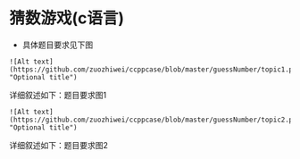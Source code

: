 # 猜数游戏(c语言)

- 具体题目要求见下图

```
![Alt text](https://github.com/zuozhiwei/ccppcase/blob/master/guessNumber/topic1.png "Optional title")

```

详细叙述如下：题目要求图1

```
![Alt text](https://github.com/zuozhiwei/ccppcase/blob/master/guessNumber/topic2.png "Optional title")

```

详细叙述如下：题目要求图2